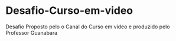 # Desafio-Curso-em-video
Desafio Proposto pelo o Canal do Curso em vídeo e produzido pelo Professor Guanabara
